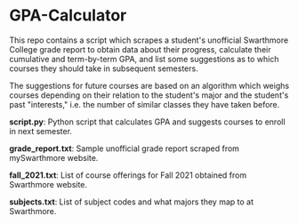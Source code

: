 # GPA-Calculator

This repo contains a script which scrapes a student's unofficial Swarthmore College grade report to obtain data about their progress, calculate their cumulative and term-by-term GPA, and list some suggestions as to which courses they should take in subsequent semesters.

The suggestions for future courses are based on an algorithm which weighs courses depending on their relation to the student's major and the student's past "interests," i.e. the number of similar classes they have taken before.

**script.py**: Python script that calculates GPA and suggests courses to enroll in next semester.

**grade_report.txt**: Sample unofficial grade report scraped from mySwarthmore website.

**fall_2021.txt**: List of course offerings for Fall 2021 obtained from Swarthmore website.

**subjects.txt**: List of subject codes and what majors they map to at Swarthmore.
